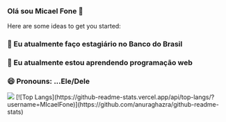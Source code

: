 ### Olá sou Micael Fone 👋

 
Here are some ideas to get you started:

### 🔭 Eu atualmente faço estagiário no Banco do Brasil
###  🌱 Eu atualmente estou aprendendo programação web
###  😄 Pronouns: ...Ele/Dele
<picture>
  <source
    srcset="https://github-readme-stats.vercel.app/api?username=MIcaelFone&show_icons=true&theme=dark"
    media="(prefers-color-scheme: dark)"
  />
  <source
    srcset="https://github-readme-stats.vercel.app/api?username=MIcaelFone&show_icons=true"
    media="(prefers-color-scheme: light), (prefers-color-scheme: no-preference)"
  />
  <img src="https://github-readme-stats.vercel.app/api?username=MIcaelFone&show_icons=true" />
</picture>
[![Top Langs](https://github-readme-stats.vercel.app/api/top-langs/?username=MIcaelFone)](https://github.com/anuraghazra/github-readme-stats)

